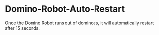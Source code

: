 # Domino-Robot-Auto-Restart
Once the Domino Robot runs out of dominoes, it will automatically restart after 15 seconds.
